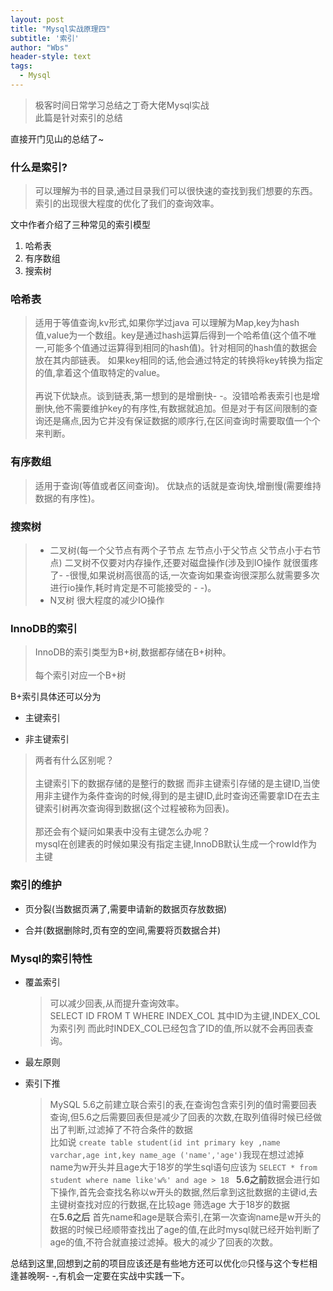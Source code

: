 ```yaml
---
layout: post
title: "Mysql实战原理四"
subtitle: '索引'
author: "Wbs"
header-style: text
tags:
  - Mysql
---
```


> 极客时间日常学习总结之丁奇大佬Mysql实战<br/>
> 此篇是针对索引的总结

直接开门见山的总结了~

### 什么是索引?
> 可以理解为书的目录,通过目录我们可以很快速的查找到我们想要的东西。<br/>
> 索引的出现很大程度的优化了我们的查询效率。

文中作者介绍了三种常见的索引模型 

1. 哈希表
2. 有序数组
3. 搜索树


### 哈希表
> 适用于等值查询,kv形式,如果你学过java 可以理解为Map,key为hash值,value为一个数组。key是通过hash运算后得到一个哈希值(这个值不唯一,可能多个值通过运算得到相同的hash值)。针对相同的hash值的数据会放在其内部链表。
> 如果key相同的话,他会通过特定的转换将key转换为指定的值,拿着这个值取特定的value。<br/> <br/>
> 再说下优缺点。谈到链表,第一想到的是增删快- -。没错哈希表索引也是增删快,他不需要维护key的有序性,有数据就追加。但是对于有区间限制的查询还是痛点,因为它并没有保证数据的顺序行,在区间查询时需要取值一个个来判断。

### 有序数组
> 适用于查询(等值或者区间查询)。
> 优缺点的话就是查询快,增删慢(需要维持数据的有序性)。

### 搜索树
> * 二叉树(每一个父节点有两个子节点 左节点小于父节点 父节点小于右节点) 二叉树不仅要对内存操作,还要对磁盘操作(涉及到IO操作 就很蛋疼了- -很慢,如果说树高很高的话,一次查询如果查询很深那么就需要多次进行io操作,耗时肯定是不可能接受的 - -)。
> * N叉树 很大程度的减少IO操作

### InnoDB的索引
> InnoDB的索引类型为B+树,数据都存储在B+树种。<br/><br/>
> 每个索引对应一个B+树

B+索引具体还可以分为

* 主键索引

* 非主键索引

> 两者有什么区别呢？<br/><br/>
> 主键索引下的数据存储的是整行的数据
> 而非主键索引存储的是主键ID,当使用非主键作为条件查询的时候,得到的是主键ID,此时查询还需要拿ID在去主键索引树再次查询得到数据(这个过程被称为回表)。<br/><br/>
> 那还会有个疑问如果表中没有主键怎么办呢？<br/>
> mysql在创建表的时候如果没有指定主键,InnoDB默认生成一个rowId作为主键

### 索引的维护
* 页分裂(当数据页满了,需要申请新的数据页存放数据)

* 合并(数据删除时,页有空的空间,需要将页数据合并)


### Mysql的索引特性

* 覆盖索引

	> 可以减少回表,从而提升查询效率。<br/>SELECT ID FROM T WHERE INDEX\_COL 
	> 其中ID为主键,INDEX\_COL 为索引列 而此时INDEX_COL已经包含了ID的值,所以就不会再回表查询。
* 最左原则

* 索引下推
	> MySQL 5.6之前建立联合索引的表,在查询包含索引列的值时需要回表查询,但5.6之后需要回表但是减少了回表的次数,在取列值得时候已经做出了判断,过滤掉了不符合条件的数据<br/>
	> 比如说 ```create table student(id int primary key ,name varchar,age int,key name_age ('name','age')```我现在想过滤掉name为w开头并且age大于18岁的学生sql语句应该为 ```SELECT * from student where name like'w%' and age > 18 ```
	**5.6之前**数据会进行如下操作,首先会查找名称以w开头的数据,然后拿到这批数据的主键id,去主键树查找对应的行数据,在比较age 筛选age 大于18岁的数据<br/>
	>在**5.6之后** 首先name和age是联合索引,在第一次查询name是w开头的数据的时候已经顺带查找出了age的值,在此时mysql就已经开始判断了age的值,不符合就直接过滤掉。极大的减少了回表的次数。

总结到这里,回想到之前的项目应该还是有些地方还可以优化🙄只怪与这个专栏相逢甚晚啊- -,有机会一定要在实战中实践一下。
